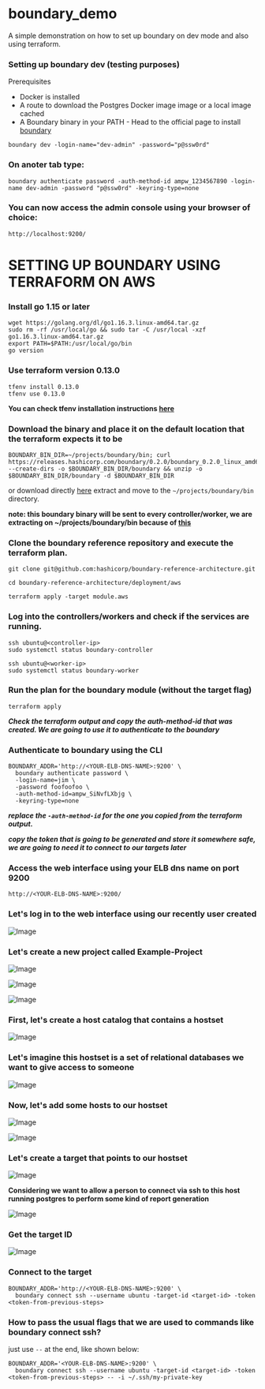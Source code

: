 # boundary_demo
A simple demonstration on how to set up boundary on dev mode and also using terraform.

### Setting up boundary dev (testing purposes)

Prerequisites

* Docker is installed
* A route to download the Postgres Docker image image or a local image cached
* A Boundary binary in your PATH - Head to the official page to install [boundary](https://learn.hashicorp.com/tutorials/boundary/getting-started-install?in=boundary/getting-started)

```
boundary dev -login-name="dev-admin" -password="p@ssw0rd"
```

### On anoter tab type:

```
boundary authenticate password -auth-method-id ampw_1234567890 -login-name dev-admin -password "p@ssw0rd" -keyring-type=none
```

### You can now access the admin console using your browser of choice:

`http://localhost:9200/`


# SETTING UP BOUNDARY USING TERRAFORM ON AWS

### Install go 1.15 or later

```
wget https://golang.org/dl/go1.16.3.linux-amd64.tar.gz
sudo rm -rf /usr/local/go && sudo tar -C /usr/local -xzf go1.16.3.linux-amd64.tar.gz
export PATH=$PATH:/usr/local/go/bin
go version
```

### Use terraform version 0.13.0

```
tfenv install 0.13.0
tfenv use 0.13.0
```

**You can check tfenv installation instructions [here](https://github.com/tfutils/tfenv)**

### Download the binary and place it on the default location that the terraform expects it to be

```
BOUNDARY_BIN_DIR=~/projects/boundary/bin; curl https://releases.hashicorp.com/boundary/0.2.0/boundary_0.2.0_linux_amd64.zip --create-dirs -o $BOUNDARY_BIN_DIR/boundary && unzip -o $BOUNDARY_BIN_DIR/boundary -d $BOUNDARY_BIN_DIR 
```

or download directly [here](https://www.boundaryproject.io/downloads) extract and move to the `~/projects/boundary/bin` directory.

**note: this boundary binary will be sent to every controller/worker, we are extracting on ~/projects/boundary/bin because of [this](https://github.com/hashicorp/boundary-reference-architecture/blob/main/deployment/aws/vars.tf#L2)**

### Clone the boundary reference repository and execute the terraform plan.

```
git clone git@github.com:hashicorp/boundary-reference-architecture.git

cd boundary-reference-architecture/deployment/aws

terraform apply -target module.aws
```

### Log into the controllers/workers and check if the services are running.

```
ssh ubuntu@<controller-ip>
sudo systemctl status boundary-controller

ssh ubuntu@<worker-ip>
sudo systemctl status boundary-worker 
```

### Run the plan for the boundary module (without the target flag)

```
terraform apply 
```

***Check the terraform output and copy the auth-method-id that was created. We are going to use it to authenticate to the boundary***

### Authenticate to boundary using the CLI

```
BOUNDARY_ADDR='http://<YOUR-ELB-DNS-NAME>:9200' \
  boundary authenticate password \
  -login-name=jim \
  -password foofoofoo \
  -auth-method-id=ampw_SiNvfLXbjg \
  -keyring-type=none
```

***replace the `-auth-method-id` for the one you copied from the terraform output.***

***copy the token that is going to be generated and store it somewhere safe, we are going to need it to connect to our targets later***

### Access the web interface using your ELB dns name on port 9200

`http://<YOUR-ELB-DNS-NAME>:9200/`

### Let's log in to the web interface using our recently user created

![Image](images/login.png?raw=true)

### Let's create a new project called Example-Project

![Image](images/new_project.png?raw=true)

![Image](images/project_created.png?raw=true)

![Image](images/sidebar_project.png?raw=true)

### First, let's create a host catalog that contains a hostset 

![Image](images/create_hostset.png?raw=true)

### Let's imagine this hostset is a set of relational databases we want to give access to someone

![Image](images/create_hostset2.png?raw=true)

### Now, let's add some hosts to our hostset

![Image](images/add_hosts_to_hostset.png?raw=true)

![Image](images/add_hosts_to_hostset2.png?raw=true)

### Let's create a target that points to our hostset

![Image](images/create_target.png?raw=true)

**Considering we want to allow a person to connect via ssh to this host running postgres to perform some kind of report generation**

![Image](images/add_hostset_to_target.png?raw=true)

### Get the target ID 

![Image](images/get_id_tgt.png?raw=true)


### Connect to the target

```
BOUNDARY_ADDR='http://<YOUR-ELB-DNS-NAME>:9200' \
  boundary connect ssh --username ubuntu -target-id <target-id> -token <token-from-previous-steps>
```

### How to pass the usual flags that we are used to commands like boundary connect ssh? 

just use `--` at the end, like shown below:

```
BOUNDARY_ADDR='<YOUR-ELB-DNS-NAME>:9200' \
  boundary connect ssh --username ubuntu -target-id <target-id> -token <token-from-previous-steps> -- -i ~/.ssh/my-private-key
```
